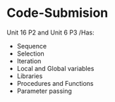 # Code-Submision
Unit 16 P2  and Unit 6 P3
/Has:
- Sequence
- Selection
- Iteration
- Local and Global variables
- Libraries
- Procedures and Functions
- Parameter passing
